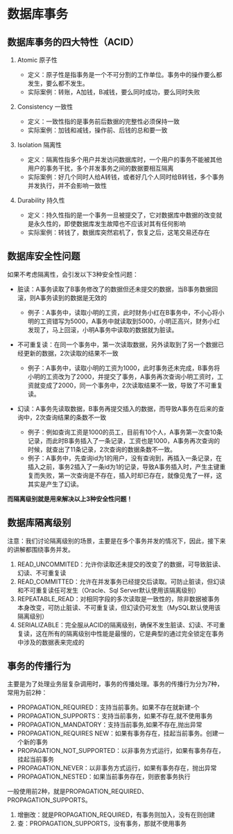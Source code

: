# 数据库事务

## 数据库事务的四大特性（ACID）

1. Atomic 原子性
    - 定义：原子性是指事务是一个不可分割的工作单位。事务中的操作要么都发生，要么都不发生。
    - 实际案例：转账，A加钱，B减钱，要么同时成功，要么同时失败

2. Consistency 一致性
    - 定义：一致性指的是事务前后数据的完整性必须保持一致
    - 实际案例：加钱和减钱，操作前、后钱的总和要一致

3. Isolation 隔离性
    - 定义：隔离性指多个用户并发访问数据库时，一个用户的事务不能被其他用户的事务干扰，多个并发事务之间的数据要相互隔离
    - 实际案例：好几个同时人给A转钱，或者好几个人同时给B转钱，多个事务并发执行，并不会影响一致性

4. Durability 持久性
    - 定义：持久性指的是一个事务一旦被提交了，它对数据库中数据的改变就是永久性的，即使数据库发生故障也不应该对其有任何影响
    - 实际案例：转钱了，数据库突然宕机了，恢复之后，这笔交易还存在
    
## 数据库安全性问题

如果不考虑隔离性，会引发以下3种安全性问题：

- 脏读：A事务读取了B事务修改了的数据但还未提交的数据，当B事务数据回滚，则A事务读到的数据是无效的
    - 例子：A事务中，读取小明的工资，此时财务小红在B事务中，不小心将小明的工资错写为5000，A事务中就读取到5000，小明正高兴，财务小红发现了，马上回滚，小明A事务中读取的数据就为脏读。

- 不可重复读：在同一个事务中，第一次读取数据，另外读取到了另一个数据已经更新的数据，2次读取的结果不一致
    - 例子：A事务中，读取小明的工资为1000，此时事务还未完成，B事务将小明的工资改为了2000，并提交了事务，A事务再次查询小明工资时，工资就变成了2000，同一个事务中，2次读取结果不一致，导致了不可重复读。

- 幻读：A事务先读取数据，B事务再提交插入的数据，而导致A事务在后来的查询中，2次查询结果的条数不一致
    - 例子：例如查询工资是1000的员工，目前有10个人，A事务第一次查10条记录，而此时B事务插入了一条记录，工资也是1000，A事务再次查询的时候，就查出了11条记录，2次查询的数据条数不一致。
    - 例子：A事务中，先查询id为1的用户，没有查询到，再插入一条记录，在插入之前，事务2插入了一条id为1的记录，导致A事务插入时，产生主键重复而失败，第一次查询是不存在，插入时却已存在，就像见鬼了一样，这其实是产生了幻读。

**而隔离级别就是用来解决以上3种安全性问题！**

## 数据库隔离级别

注意：我们讨论隔离级别的场景，主要是在多个事务并发的情况下，因此，接下来的讲解都围绕事务并发。

1. READ_UNCOMMITED：允许你读取还未提交的改变了的数据，可导致脏读、幻读、不可重复读
2. READ_COMMITTED：允许在并发事务已经提交后读取。可防止脏读，但幻读和不可重复读任可发生（Oracle、Sql Server默认使用该隔离级别）
3. REPEATABLE_READ：对相同字段的多次读取是一致性的，除非数据被事务本身改变，可防止脏读、不可重复读，但幻读仍可发生（MySQL默认使用该隔离级别）
4. SERIALIZABLE：完全服从ACID的隔离级别，确保不发生脏读、幻读、不可重复读，这在所有的隔离级别中性能是最慢的，它是典型的通过完全锁定在事务中涉及的数据表来完成的

## 事务的传播行为

主要是为了处理业务层复杂调用时，事务的传播处理。事务的传播行为分为7种，常用为前2种：

- PROPAGATION_REQUIRED：支持当前事务。如果不存在就新建-个
- PROPAGATION_SUPPORTS：支持当前事务，如果不存在,就不使用事务
- PROPAGATION_MANDATORY：支持当前事务,如果不存在,抛出异常
- PROPAGATION_REQUIRES NEW：如果有事务存在，挂起当前事务。创建一个新的事务
- PROPAGATION_NOT_SUPPORTED：以非事务方式运行，如果有事务存在，挂起当前事务
- PROPAGATION_NEVER：以非事务方式运行，如果有事务存在，抛出异常
- PROPAGATION_NESTED：如果当前事务存在，则嵌套事务执行

一般使用前2种，就是PROPAGATION_REQUIRED、PROPAGATION_SUPPORTS。
1. 增删改：就是PROPAGATION_REQUIRED，有事务则加入，没有在则创建
2. 查：PROPAGATION_SUPPORTS，没有事务，那就不使用事务